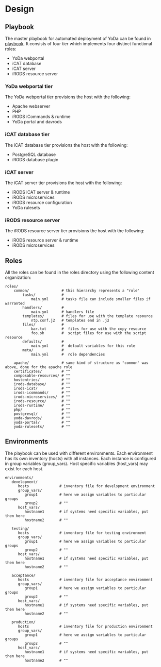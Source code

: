 Design
======

Playbook
--------
The master playbook for automated deployment of YoDa can be found in [playbook](playbook.yml).
It consists of four tier which implements four distinct functional roles:
* YoDa webportal
* iCAT database
* iCAT server
* iRODS resource server

### YoDa webportal tier
The YoDa webportal tier provisions the host with the following:
* Apache webserver
* PHP
* iRODS iCommands & runtime
* YoDa portal and davrods

### iCAT database tier
The iCAT database tier provisions the host with the following:
* PostgreSQL database
* iRODS database plugin

### iCAT server
The iCAT server tier provisions the host with the following:
* iRODS iCAT server & runtime
* iRODS microservices
* iRODS resource configuration
* YoDa rulesets

### iRODS resource server
The iRODS resource server tier provisions the host with the following:
* iRODS resource server & runtime
* iRODS microservices


Roles
-----
All the roles can be found in the roles directory using the following content organization:
```
roles/
    common/               # this hierarchy represents a "role"
        tasks/            #
            main.yml      # tasks file can include smaller files if warranted
        handlers/         #
            main.yml      # handlers file
        templates/        # files for use with the template resource
            ntp.conf.j2   # templates end in .j2
        files/            #
            bar.txt       #  files for use with the copy resource
            foo.sh        #  script files for use with the script resource
        defaults/         #
            main.yml      #  default variables for this role
        meta/             #
            main.yml      #  role dependencies

    apache/               # same kind of structure as "common" was above, done for the apache role
    certificates/         # ""
    composable-resources/ # ""
    hostentries/          # ""
    irods-database/       # ""
    irods-icat/           # ""
    irods-icommands/      # ""
    irods-microservices/  # ""
    irods-resource/       # ""
    irods-runtime/        # ""
    php/                  # ""
    postgresql/           # ""
    yoda-davrods/         # ""
    yoda-portal/          # ""
    yoda-rulesets/        # ""
```


Environments
------------
The playbook can be used with different environments.
Each environment has its own inventory (hosts) with all instances.
Each instance is configured in group variables (group_vars).
Host specific variables (host_vars) may exist for each host.
```
environments/
   development/
      hosts              # inventory file for development environment
      group_vars/
         group1          # here we assign variables to particular groups
         group2          # ""
      host_vars/
         hostname1       # if systems need specific variables, put them here
         hostname2       # ""

   testing/
      hosts              # inventory file for testing environment
      group_vars/
         group1          # here we assign variables to particular groups
         group2          # ""
      host_vars/
         hostname1       # if systems need specific variables, put them here
         hostname2       # ""

   acceptance/
      hosts              # inventory file for acceptance environment
      group_vars/
         group1          # here we assign variables to particular groups
         group2          # ""
      host_vars/
         hostname1       # if systems need specific variables, put them here
         hostname2       # ""

   production/
      hosts              # inventory file for production environment
      group_vars/
         group1          # here we assign variables to particular groups
         group2          # ""
      host_vars/
         hostname1       # if systems need specific variables, put them here
         hostname2       # ""
```
